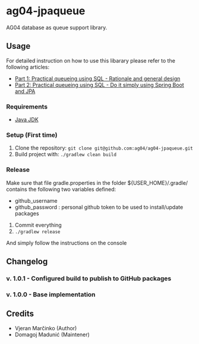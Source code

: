 # ag04-jpaqueue

AG04 database as queue support library.

## Usage
For detailed instruction on how to use this libarary please refer to the following articles:
* [Part 1: Practical queueing using SQL - Rationale and general design](https://medium.com/agency04/practical-queueing-using-sql-part-1-rationale-and-general-design-d180d6848030)
* [Part 2: Practical queueing using SQL - Do it simply using Spring Boot and JPA](https://medium.com/agency04/practical-queueing-using-sql-part-2-do-it-simply-using-spring-boot-and-jpa-e9cb53f91f36)


### Requirements
* [Java JDK](http://www.oracle.com/technetwork/java/javase/downloads/index.html)

### Setup (First time)
1. Clone the repository: `git clone git@github.com:ag04/ag04-jpaqueue.git`
4. Build project with: ` ./gradlew clean build `

### Release
Make sure that file gradle.properties in the folder ${USER_HOME}/.gradle/ contains the following two variables defined:

* github_username
* github_password : personal github token to be used to install/update packages

1) Commit everything
2) `./gradlew release`

And simply follow the instructions on the console

## Changelog
### v. 1.0.1 - Configured build to publish to GitHub packages
### v. 1.0.0 - Base implementation

## Credits
* Vjeran Marčinko (Author)
* Domagoj Madunić (Maintener)
